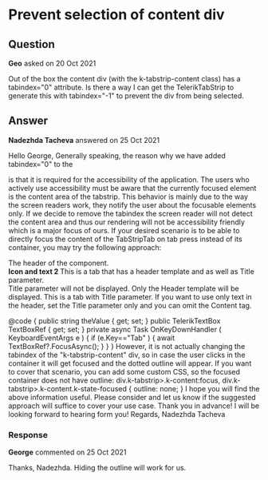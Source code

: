 # Prevent selection of content div

## Question

**Geo** asked on 20 Oct 2021

Out of the box the content div (with the k-tabstrip-content class) has a tabindex="0" attribute. Is there a way I can get the TelerikTabStrip to generate this with tabindex="-1" to prevent the div from being selected.

## Answer

**Nadezhda Tacheva** answered on 25 Oct 2021

Hello George, Generally speaking, the reason why we have added tabindex="0" to the <div class="k-tabstrip-content..."> is that it is required for the accessibility of the application. The users who actively use accessibility must be aware that the currently focused element is the content area of the tabstrip. This behavior is mainly due to the way the screen readers work, they notify the user about the focusable elements only. If we decide to remove the tabindex the screen reader will not detect the content area and thus our rendering will not be accessibility friendly which is a major focus of ours. If your desired scenario is to be able to directly focus the content of the TabStripTab on tab press instead of its container, you may try the following approach: <TelerikTabStrip>
<TabStripTab>
<HeaderTemplate>
<div tabindex="0" @onkeydown:stopPropagation
@onkeydown:preventDefault
@onkeydown="@OnKeyDownHandler">
The header of the component.
</div>
</HeaderTemplate>
<Content>
<TelerikTextBox @bind-Value="@theValue" @ref="@TextBoxRef"></TelerikTextBox>
</Content>
</TabStripTab>
<TabStripTab Title="History">
<HeaderTemplate>
<TelerikIcon Icon="clock" />
<strong>Icon and text 2 </strong>
</HeaderTemplate>
<Content>
This is a tab that has a header template and as well as Title parameter.
<br />
Title parameter will not be displayed. Only the Header template will be displayed.
</Content>
</TabStripTab>
<TabStripTab Title="Text only">
This is a tab with Title parameter. If you want to use only text in the header, set the Title parameter only and you can omit the Content tag.
</TabStripTab>
</TelerikTabStrip>

@code { public string theValue { get; set; } public TelerikTextBox TextBoxRef { get; set; } private async Task OnKeyDownHandler ( KeyboardEventArgs e ) { if (e.Key=="Tab" )
{ await TextBoxRef?.FocusAsync();
}
} } However, it is not actually changing the tabindex of the "k-tabstrip-content" div, so in case the user clicks in the container it will get focused and the dotted outline will appear. If you want to cover that scenario, you can add some custom CSS, so the focused container does not have outline: div.k-tabstrip>.k-content:focus, div.k-tabstrip>.k-content.k-state-focused { outline: none;
} I hope you will find the above information useful. Please consider and let us know if the suggested approach will suffice to cover your use case. Thank you in advance! I will be looking forward to hearing form you! Regards, Nadezhda Tacheva

### Response

**George** commented on 25 Oct 2021

Thanks, Nadezhda. Hiding the outline will work for us.
